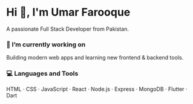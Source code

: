 # Hi 👋, I'm Umar Farooque
A passionate Full Stack Developer from Pakistan.

### 🔭 I’m currently working on
Building modern web apps and learning new frontend & backend tools.

### 💻 Languages and Tools
HTML · CSS · JavaScript · React · Node.js · Express · MongoDB · Flutter · Dart
